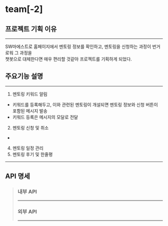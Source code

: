 # team[-2]

## 프로젝트 기획 이유
------------
SW마에스트로 홈페이지에서 멘토링 정보를 확인하고, 멘토링을 신청하는 과정이 번거로워 그 과정을  
챗봇으로 대체한다면 매우 편리할 것같아 프로젝트를 기획하게 되었다.  



## 주요기능 설명
------------
1) 멘토링 키워드 알림
  + 키워드를 등록해두고, 이와 관련된 멘토링이 개설되면 멘토링 정보와 신청 버튼이 포함된 메시지 발송
  + 키워드 등록은 메시지의 모달로 전달
2) 멘토링 신청 및 취소
  +
4) 멘토링 일정 관리
5) 멘토링 후기 및 한줄평

------------

## API 명세
>
>
>### 내부 API
>------------
>
>
>
>### 외부 API
>------------

